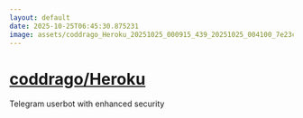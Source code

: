 ```yaml
---
layout: default
date: 2025-10-25T06:45:30.875231
image: assets/coddrago_Heroku_20251025_000915_439_20251025_004100_7e23c4--20251025T024120564--cropped.png
---
```


# [coddrago/Heroku](https://github.com/coddrago/Heroku/)

Telegram userbot with enhanced security
